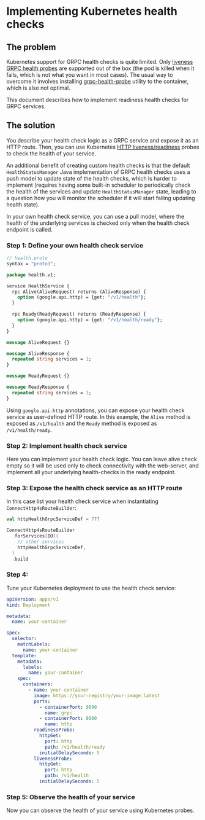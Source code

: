 # Implementing Kubernetes health checks

## The problem

Kubernetes support for GRPC health checks is quite limited.
Only [liveness GRPC health probes](https://kubernetes.io/docs/tasks/configure-pod-container/configure-liveness-readiness-startup-probes/#define-a-grpc-liveness-probe)
are supported out of the box (the pod is killed when it fails, which is not what you want in most cases).
The usual way to overcome it involves
installing [grpc-health-probe](https://github.com/grpc-ecosystem/grpc-health-probe) utility to the container,
which is also not optimal.

This document describes how to implement readiness health checks for GRPC services.

## The solution

You describe your health check logic as a GRPC service and expose it as an HTTP route.
Then, you can use
Kubernetes [HTTP liveness/readiness](https://kubernetes.io/docs/tasks/configure-pod-container/configure-liveness-readiness-startup-probes/#define-a-liveness-http-request)
probes to check the health of your service.

An additional benefit of creating custom health checks is that the default `HealthStatusManager` Java implementation of
GRPC health checks uses a push model to update state of the health checks, which is harder to implement
(requires having some built-in scheduler to periodically check the health of the services and update
`HealthStatusManager` state, leading to a question how you will monitor the scheduler if it will start failing updating
health state).

In your own health check service, you can use a pull model, where the health of the underlying services is checked only
when the health check endpoint is called.

### Step 1: Define your own health check service

```protobuf
// health.proto
syntax = "proto3";

package health.v1;

service HealthService {
  rpc Alive(AliveRequest) returns (AliveResponse) {
    option (google.api.http) = {get: "/v1/health"};
  }

  rpc Ready(ReadyRequest) returns (ReadyResponse) {
    option (google.api.http) = {get: "/v1/health/ready"};
  }
}

message AliveRequest {}

message AliveResponse {
  repeated string services = 1;
}

message ReadyRequest {}

message ReadyResponse {
  repeated string services = 1;
}
```

Using `google.api.http` annotations, you can expose your health check service as user-defined HTTP route.
In this example, the `Alive` method is exposed as `/v1/health` and the `Ready` method is exposed as `/v1/health/ready`.

### Step 2: Implement health check service

Here you can implement your health check logic.
You can leave alive check empty so it will be used only to check connectivity with the web-server,
and implement all your underlying health-checks in the ready endpoint.

### Step 3: Expose the health check service as an HTTP route

In this case list your health check service when instantiating `ConnectHttp4sRouteBuilder`:

```scala
val httpHealthGrpcServiceDef = ???

ConnectHttp4sRouteBuilder
  .forServices[IO](
    // other services
    httpHealthGrpcServiceDef,
  )
  .build
```

### Step 4:

Tune your Kubernetes deployment to use the health check service:

```yaml
apiVersion: apps/v1
kind: Deployment

metadata:
  name: your-container

spec:
  selector:
    matchLabels:
      name: your-container
  template:
    metadata:
      labels:
        name: your-container
    spec:
      containers:
        - name: your-container
          image: https://your-registry/your-image:latest
          ports:
            - containerPort: 9090
              name: grpc
            - containerPort: 8080
              name: http
          readinessProbe:
            httpGet:
              port: http
              path: /v1/health/ready
            initialDelaySeconds: 5
          livenessProbe:
            httpGet:
              port: http
              path: /v1/health
            initialDelaySeconds: 5
```

### Step 5: Observe the health of your service

Now you can observe the health of your service using Kubernetes probes.

